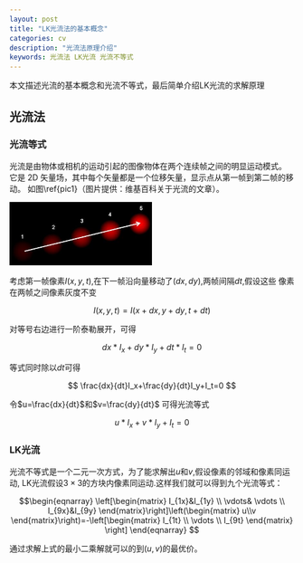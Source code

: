 ```yaml
---
layout: post
title: "LK光流法的基本概念"
categories: cv
description: "光流法原理介绍"
keywords: 光流法 LK光流 光流不等式
---
```


本文描述光流的基本概念和光流不等式，最后简单介绍LK光流的求解原理

## 光流法

### 光流等式

光流是由物体或相机的运动引起的图像物体在两个连续帧之间的明显运动模式。
它是 2D 矢量场，其中每个矢量都是一个位移矢量，显示点从第一帧到第二帧的移动。
如图\ref{pic1}（图片提供：维基百科关于光流的文章）。

<img src="/images/post/optical_flow_basic.jpg" width="50%" alt="optical flow"  style="center"/>

考虑第一帧像素$I(x,y,t)$,在下一帧沿向量移动了$(dx,dy)$,两帧间隔$dt$,假设这些
像素在两帧之间像素灰度不变

$$
I(x,y,t)=I(x+dx,y+dy,t+dt)
$$

对等号右边进行一阶泰勒展开，可得

$$
dx*I_x+dy*I_y+dt*I_t=0
$$

等式同时除以$dt$可得

$$
\frac{dx}{dt}I_x+\frac{dy}{dt}I_y+I_t=0
$$

令$u=\frac{dx}{dt}$和$v=\frac{dy}{dt}$
可得光流等式

$$
u*I_x+v*I_y+I_t=0
$$

### LK光流

光流不等式是一个二元一次方式，为了能求解出$u$和$v$,假设像素的邻域和像素同运动,
LK光流假设$3\times 3$的方块内像素同运动.这样我们就可以得到九个光流等式：

$$\begin{eqnarray}
    \left[\begin{matrix} I_{1x}&I_{1y} \\
                           \vdots& \vdots \\
                        I_{9x}&I_{9y} 
                        \end{matrix}\right]\left(\begin{matrix}
                            u\\v
                        \end{matrix}\right)=-\left[\begin{matrix}
                            I_{1t} \\
                            \vdots \\
                            I_{9t} 
    \end{matrix}
    \right]
\end{eqnarray}
$$

通过求解上式的最小二乘解就可以的到$\left(u,v\right)$的最优价。




